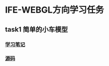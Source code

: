 # IFE-WEBGL方向学习任务
## task1 简单的小车模型

### [学习笔记](https://github.com/fyuanfen/WebGL-Learning/blob/master/task/task1/README.md)

### [源码](https://github.com/fyuanfen/WebGL-Learning/blob/master/task/task1/task1.html)



